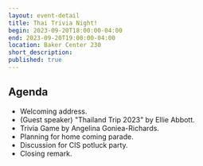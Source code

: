 ```yaml
---
layout: event-detail
title: Thai Trivia Night!
begin: 2023-09-20T18:00:00-04:00
end: 2023-09-20T19:00:00-04:00
location: Baker Center 230
short_description:
published: true
---
```


## Agenda

- Welcoming address.
- (Guest speaker) "Thailand Trip 2023" by Ellie Abbott.
- Trivia Game by Angelina Goniea-Richards.
- Planning for home coming parade.
- Discussion for CIS potluck party.
- Closing remark.
